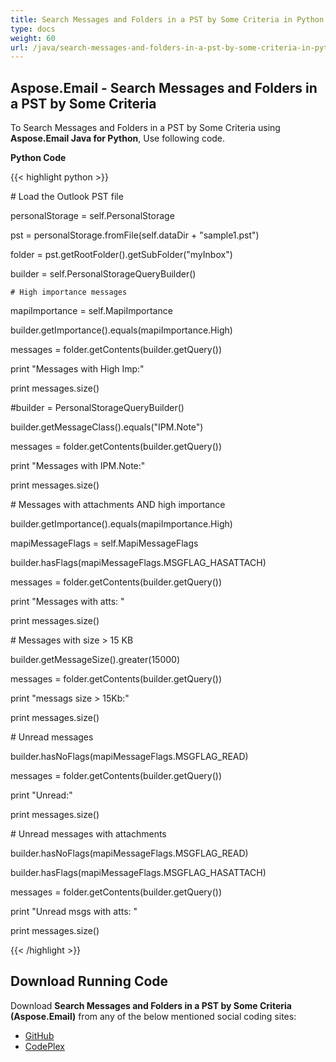 ```yaml
---
title: Search Messages and Folders in a PST by Some Criteria in Python
type: docs
weight: 60
url: /java/search-messages-and-folders-in-a-pst-by-some-criteria-in-python/
---
```


## **Aspose.Email - Search Messages and Folders in a PST by Some Criteria**
To Search Messages and Folders in a PST by Some Criteria using **Aspose.Email Java for Python**, Use following code.

**Python Code**

{{< highlight python >}}



\# Load the Outlook PST file

personalStorage = self.PersonalStorage

pst = personalStorage.fromFile(self.dataDir + "sample1.pst")

folder = pst.getRootFolder().getSubFolder("myInbox")

builder = self.PersonalStorageQueryBuilder()

    # High importance messages

mapiImportance = self.MapiImportance

builder.getImportance().equals(mapiImportance.High)

messages = folder.getContents(builder.getQuery())

print "Messages with High Imp:" 

print messages.size()

#builder = PersonalStorageQueryBuilder()

builder.getMessageClass().equals("IPM.Note")

messages = folder.getContents(builder.getQuery())

print "Messages with IPM.Note:" 

print messages.size()

\# Messages with attachments AND high importance

builder.getImportance().equals(mapiImportance.High)

mapiMessageFlags = self.MapiMessageFlags

builder.hasFlags(mapiMessageFlags.MSGFLAG_HASATTACH)

messages = folder.getContents(builder.getQuery())

print "Messages with atts: " 

print messages.size()

\# Messages with size > 15 KB

builder.getMessageSize().greater(15000)

messages = folder.getContents(builder.getQuery())

print "messags size > 15Kb:" 

print messages.size()

\# Unread messages

builder.hasNoFlags(mapiMessageFlags.MSGFLAG_READ)

messages = folder.getContents(builder.getQuery())

print "Unread:" 

print messages.size()

\# Unread messages with attachments

builder.hasNoFlags(mapiMessageFlags.MSGFLAG_READ)

builder.hasFlags(mapiMessageFlags.MSGFLAG_HASATTACH)

messages = folder.getContents(builder.getQuery())

print "Unread msgs with atts: " 

print messages.size()

{{< /highlight >}}
## **Download Running Code**
Download **Search Messages and Folders in a PST by Some Criteria (Aspose.Email)** from any of the below mentioned social coding sites:

- [GitHub](https://github.com/aspose-email/Aspose.Email-for-Java/releases/tag/Aspose.Email_Java_for_Python-v1.0)
- [CodePlex](https://archive.codeplex.com/?p=asposeemailjavapython)
